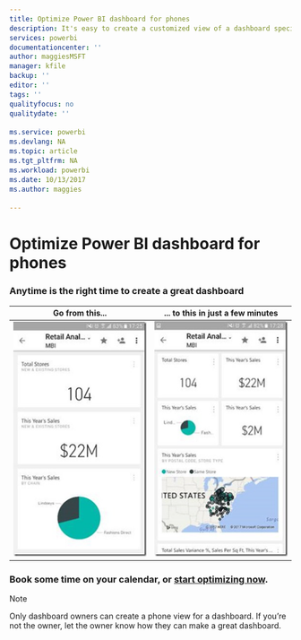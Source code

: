 ```yaml
---
title: Optimize Power BI dashboard for phones
description: It's easy to create a customized view of a dashboard specifically for viewing on mobile phones. Try it now.
services: powerbi
documentationcenter: ''
author: maggiesMSFT
manager: kfile
backup: ''
editor: ''
tags: ''
qualityfocus: no
qualitydate: ''

ms.service: powerbi
ms.devlang: NA
ms.topic: article
ms.tgt_pltfrm: NA
ms.workload: powerbi
ms.date: 10/13/2017
ms.author: maggies

---
```

# Optimize Power BI dashboard for phones
### Anytime is the right time to create a great dashboard
| **Go from this...** | **... to this in just a few minutes** |
|:---:|:---:|
| ![](media/mobile-apps-optimize-dashboard-phone-view/power-bi-phone-dashboard-not-optimized.png) |![](media/mobile-apps-optimize-dashboard-phone-view/power-bi-phone-dashboard-optimized.png) |

### Book some time on your calendar, or [start optimizing now](service-create-dashboard-mobile-phone-view.md).
> [!NOTE]
> Only dashboard owners can create a phone view for a dashboard. If you’re not the owner, let the owner know how they can make a great dashboard.
> 
> 

